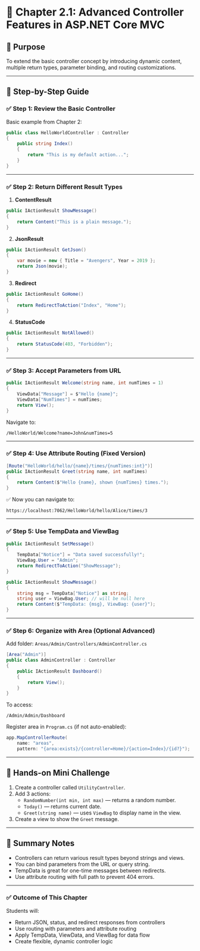 
# 📘 Chapter 2.1: Advanced Controller Features in ASP.NET Core MVC

## 🎯 Purpose
To extend the basic controller concept by introducing dynamic content, multiple return types, parameter binding, and routing customizations.

---

## 📌 Step-by-Step Guide

### ✅ Step 1: Review the Basic Controller

Basic example from Chapter 2:
```csharp
public class HelloWorldController : Controller
{
    public string Index()
    {
        return "This is my default action...";
    }
}
```

---

### ✅ Step 2: Return Different Result Types

1. **ContentResult**
```csharp
public IActionResult ShowMessage()
{
    return Content("This is a plain message.");
}
```

2. **JsonResult**
```csharp
public IActionResult GetJson()
{
    var movie = new { Title = "Avengers", Year = 2019 };
    return Json(movie);
}
```

3. **Redirect**
```csharp
public IActionResult GoHome()
{
    return RedirectToAction("Index", "Home");
}
```

4. **StatusCode**
```csharp
public IActionResult NotAllowed()
{
    return StatusCode(403, "Forbidden");
}
```

---

### ✅ Step 3: Accept Parameters from URL

```csharp
public IActionResult Welcome(string name, int numTimes = 1)
{
    ViewData["Message"] = $"Hello {name}";
    ViewData["NumTimes"] = numTimes;
    return View();
}
```

Navigate to:
```
/HelloWorld/Welcome?name=John&numTimes=5
```

---

### ✅ Step 4: Use Attribute Routing (Fixed Version)

```csharp
[Route("HelloWorld/hello/{name}/times/{numTimes:int}")]
public IActionResult Greet(string name, int numTimes)
{
    return Content($"Hello {name}, shown {numTimes} times.");
}
```

✅ Now you can navigate to:
```
https://localhost:7062/HelloWorld/hello/Alice/times/3
```

---

### ✅ Step 5: Use TempData and ViewBag

```csharp
public IActionResult SetMessage()
{
    TempData["Notice"] = "Data saved successfully!";
    ViewBag.User = "Admin";
    return RedirectToAction("ShowMessage");
}

public IActionResult ShowMessage()
{
    string msg = TempData["Notice"] as string;
    string user = ViewBag.User; // will be null here
    return Content($"TempData: {msg}, ViewBag: {user}");
}
```

---

### ✅ Step 6: Organize with Area (Optional Advanced)

Add folder: `Areas/Admin/Controllers/AdminController.cs`

```csharp
[Area("Admin")]
public class AdminController : Controller
{
    public IActionResult Dashboard()
    {
        return View();
    }
}
```

To access:
```
/Admin/Admin/Dashboard
```

Register area in `Program.cs` (if not auto-enabled):
```csharp
app.MapControllerRoute(
    name: "areas",
    pattern: "{area:exists}/{controller=Home}/{action=Index}/{id?}");
```

---

## 🧪 Hands-on Mini Challenge

1. Create a controller called `UtilityController`.
2. Add 3 actions:
   - `RandomNumber(int min, int max)` — returns a random number.
   - `Today()` — returns current date.
   - `Greet(string name)` — uses `ViewBag` to display name in the view.
3. Create a view to show the `Greet` message.

---

## 📝 Summary Notes

- Controllers can return various result types beyond strings and views.
- You can bind parameters from the URL or query string.
- TempData is great for one-time messages between redirects.
- Use attribute routing with full path to prevent 404 errors.

---

### ✅ Outcome of This Chapter
Students will:
- Return JSON, status, and redirect responses from controllers
- Use routing with parameters and attribute routing
- Apply TempData, ViewData, and ViewBag for data flow
- Create flexible, dynamic controller logic
